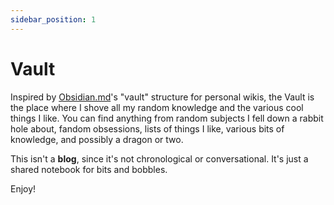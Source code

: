 ```yaml
---
sidebar_position: 1
---
```


# Vault

Inspired by [Obsidian.md](https://obsidian.md)'s "vault" structure for personal wikis, the  Vault is the place where I shove all my random knowledge and the various cool things I like. You can find anything from random subjects I fell down a rabbit hole about, fandom obsessions, lists of things I like, various bits of knowledge, and possibly a dragon or two.

This isn't a **blog**, since it's not chronological or conversational. It's just a shared notebook for bits and bobbles.

Enjoy!